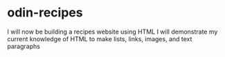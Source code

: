 # odin-recipes
I will now be building a recipes website using HTML
I will demonstrate my current knowledge of HTML to make lists, links, images, and text paragraphs
